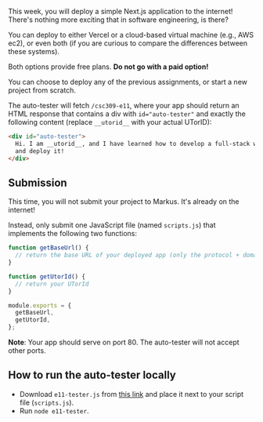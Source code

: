 This week, you will deploy a simple Next.js application to the internet! There's nothing more exciting that in software engineering, is there?

You can deploy to either Vercel or a cloud-based virtual machine (e.g., AWS ec2), or even both (if you are curious to compare the differences between these systems).

Both options provide free plans. **Do not go with a paid option!**

You can choose to deploy any of the previous assignments, or start a new project from scratch.

The auto-tester will fetch `/csc309-e11`, where your app should return an HTML response that contains a div with `id="auto-tester"` and exactly the following content (replace `__utorid__` with your actual UTorID):

```html
<div id="auto-tester">
  Hi. I am __utorid__, and I have learned how to develop a full-stack web app
  and deploy it!
</div>
```

## Submission

This time, you will not submit your project to Markus. It's already on the internet!

Instead, only submit one JavaScript file (named `scripts.js`) that implements the following two functions:

```javascript
function getBaseUrl() {
  // return the base URL of your deployed app (only the protocol + domain)
}

function getUtorId() {
  // return your UTorId
}

module.exports = {
  getBaseUrl,
  getUtorId,
};
```

**Note**: Your app should serve on port 80. The auto-tester will not accept other ports.

## How to run the auto-tester locally

- Download `e11-tester.js` from [this link](./e11/e11-tester.js) and place it next to your script file (`scripts.js`).
- Run `node e11-tester`.
